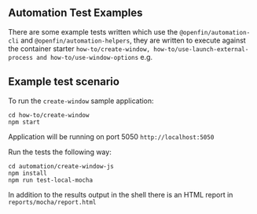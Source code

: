 ## Automation Test Examples

There are some example tests written which use the `@openfin/automation-cli` and `@openfin/automation-helpers`, they are written to execute against the container starter `how-to/create-window, how-to/use-launch-external-process and how-to/use-window-options` e.g.

## Example test scenario

To run the `create-window` sample application:

```shell
cd how-to/create-window
npm start
```

Application will be running on port 5050 `http://localhost:5050`

Run the tests the following way:

```shell
cd automation/create-window-js
npm install
npm run test-local-mocha
```

In addition to the results output in the shell there is an HTML report in `reports/mocha/report.html`
